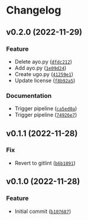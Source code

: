 # Changelog

<!--next-version-placeholder-->

## v0.2.0 (2022-11-29)
### Feature
* Delete ayo.py ([`dfdc212`](https://github.com/SonOfVinci/PSR-TEST/commit/dfdc212ffb7bc084662d70ac7bf09d865a725d92))
* Add ayo.py ([`1e09d24`](https://github.com/SonOfVinci/PSR-TEST/commit/1e09d24873356632f700b9a9050bab2a86925be3))
* Create ugo.py ([`41259e1`](https://github.com/SonOfVinci/PSR-TEST/commit/41259e1651809941cc1bbc47029e7456b0dcb94a))
* Update license ([`f8b92a5`](https://github.com/SonOfVinci/PSR-TEST/commit/f8b92a50788cbbe2437e677b669b5aec906b21c3))

### Documentation
* Trigger pipeline ([`ca5ed0a`](https://github.com/SonOfVinci/PSR-TEST/commit/ca5ed0a9f59e43b7fe4b46b6f98b61b2c1808afe))
* Trigger pipeline ([`74926e7`](https://github.com/SonOfVinci/PSR-TEST/commit/74926e71779c184669aff2473310dc2b9a326e9c))

## v0.1.1 (2022-11-28)
### Fix
* Revert to gitlint ([`b6b1891`](https://github.com/SonOfVinci/PSR-TEST/commit/b6b1891008760cd98637816774f74d00a3ae7211))

## v0.1.0 (2022-11-28)
### Feature
* Initial commit ([`b107687`](https://github.com/SonOfVinci/PSR-TEST/commit/b1076878f9ea31dbb09aedfb3197733fc26c8768))
